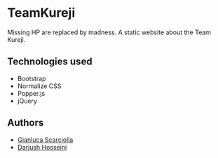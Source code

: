 # TeamKureji
Missing HP are replaced by madness.
A static website about the Team Kureji.


## Technologies used

- Bootstrap
- Normalize CSS
- Popper.js
- jQuery

## Authors

- [Gianluca Scarciolla](https://github.com/gianlucascarciolla)
- [Darjush Hosseini](https://github.com/darjush96)
